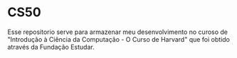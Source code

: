 # CS50
Esse repositorio serve para armazenar meu desenvolvimento no curoso de "Introdução à Ciência da Computação - O Curso de Harvard" que foi obtido através da Fundação Estudar.

